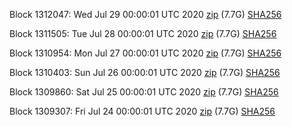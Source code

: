 Block 1312047: Wed Jul 29 00:00:01 UTC 2020 [zip](https://dash-bootstrap.ams3.digitaloceanspaces.com/mainnet/2020-07-29/bootstrap.dat.zip) (7.7G) [SHA256](https://dash-bootstrap.ams3.digitaloceanspaces.com/mainnet/2020-07-29/sha256.txt)

Block 1311505: Tue Jul 28 00:00:01 UTC 2020 [zip](https://dash-bootstrap.ams3.digitaloceanspaces.com/mainnet/2020-07-28/bootstrap.dat.zip) (7.7G) [SHA256](https://dash-bootstrap.ams3.digitaloceanspaces.com/mainnet/2020-07-28/sha256.txt)

Block 1310954: Mon Jul 27 00:00:01 UTC 2020 [zip](https://dash-bootstrap.ams3.digitaloceanspaces.com/mainnet/2020-07-27/bootstrap.dat.zip) (7.7G) [SHA256](https://dash-bootstrap.ams3.digitaloceanspaces.com/mainnet/2020-07-27/sha256.txt)

Block 1310403: Sun Jul 26 00:00:01 UTC 2020 [zip](https://dash-bootstrap.ams3.digitaloceanspaces.com/mainnet/2020-07-26/bootstrap.dat.zip) (7.7G) [SHA256](https://dash-bootstrap.ams3.digitaloceanspaces.com/mainnet/2020-07-26/sha256.txt)

Block 1309860: Sat Jul 25 00:00:01 UTC 2020 [zip](https://dash-bootstrap.ams3.digitaloceanspaces.com/mainnet/2020-07-25/bootstrap.dat.zip) (7.7G) [SHA256](https://dash-bootstrap.ams3.digitaloceanspaces.com/mainnet/2020-07-25/sha256.txt)

Block 1309307: Fri Jul 24 00:00:01 UTC 2020 [zip](https://dash-bootstrap.ams3.digitaloceanspaces.com/mainnet/2020-07-24/bootstrap.dat.zip) (7.7G) [SHA256](https://dash-bootstrap.ams3.digitaloceanspaces.com/mainnet/2020-07-24/sha256.txt)
